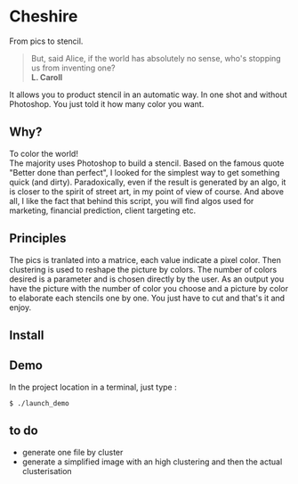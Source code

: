 # Cheshire

From pics to stencil.

> But, said Alice, if the world has absolutely no sense, who's stopping us from inventing one?  
> **L. Caroll**

It allows you to product stencil in an automatic way. In one shot and without Photoshop. You just told it how many color you want.

## Why?
To color the world!  
The majority uses Photoshop to build a stencil. Based on the famous quote "Better done than perfect", I looked for the simplest way to get something quick (and dirty). Paradoxically, even if the result is generated by an algo, it is closer to the spirit of street art, in my point of view of course. And above all, I like the fact that behind this script, you will find algos used for marketing, financial prediction, client targeting etc.  

## Principles
The pics is tranlated into a matrice, each value indicate a pixel color.
Then clustering is used to reshape the picture by colors. The number of colors desired is a parameter and is chosen directly by the user. As an output you have the picture with the number of color you choose and a picture by color to elaborate each stencils one by one. You just have to cut and that's it and enjoy.

## Install

## Demo
In the project location in a terminal, just type :
```
$ ./launch_demo
```

## to do
- generate one file by cluster
- generate a simplified image with an high clustering and then the actual clusterisation
